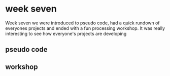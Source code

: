 # week seven 
Week seven we were introduced to pseudo code, had a quick rundown of everyones projects and ended with a fun processing workshop. It was really interesting to see how everyone's projects are developing

## pseudo code 

## workshop
